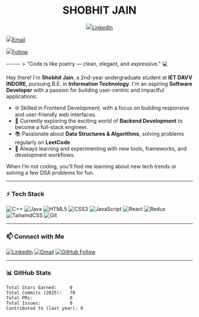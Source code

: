 <h1 align="center">SHOBHIT JAIN</h1>

<p align="center">
  <a href="https://www.linkedin.com/in/shobhit-jain-889ba0202/"><img src="https://img.shields.io/badge/Connect-blue?style=for-the-badge" />LinkedIn</a>
  
  <a href="sjain3994@gmail.com"><img src="https://img.shields.io/badge/Contact-red?style=for-the-badge" />Email</a>
  
  <a href="https://img.shields.io/github/followers/Shobhit1805?style=social"><img src="https://img.shields.io/badge/Follow-black?style=for-the-badge" />Follow</a>
</p>
------
> "Code is like poetry — clean, elegant, and expressive." 💻

Hey there! I'm **Shobhit Jain**, a 2nd-year undergraduate student at **IET DAVV INDORE**, pursuing B.E. in **Information Technology**. I'm an aspiring **Software Developer** with a passion for building user-centric and impactful applications.

- 🌐 Skilled in Frontend Development, with a focus on building responsive and user-friendly web interfaces.
- 🔧 Currently exploring the exciting world of **Backend Development** to become a full-stack engineer.
- 📚 Passionate about **Data Structures & Algorithms**, solving problems regularly on **LeetCode**.
- 🚀 Always learning and experimenting with new tools, frameworks, and development workflows.

When I’m not coding, you’ll find me learning about new tech trends or solving a few DSA problems for fun.

-----

### ⚡ Tech Stack

![C++](https://img.shields.io/badge/-C++-00599C?logo=c%2B%2B&style=flat)
![Java](https://img.shields.io/badge/-Java-007396?logo=java&style=flat)
![HTML5](https://img.shields.io/badge/-HTML5-E34F26?logo=html5&style=flat)
![CSS3](https://img.shields.io/badge/-CSS3-1572B6?logo=css3&style=flat)
![JavaScript](https://img.shields.io/badge/-JavaScript-F7DF1E?logo=javascript&style=flat)
![React](https://img.shields.io/badge/-React-20232A?logo=react&logoColor=61DAFB&style=flat)
![Redux](https://img.shields.io/badge/-Redux-764ABC?logo=redux&style=flat)
![TailwindCSS](https://img.shields.io/badge/-Tailwind_CSS-38B2AC?logo=tailwind-css&style=flat)
![Git](https://img.shields.io/badge/-Git-F05032?logo=git&style=flat)

----
### 📫 Connect with Me

[![LinkedIn](https://img.shields.io/badge/-LinkedIn-0077B5?style=for-the-badge&logo=linkedin&logoColor=white)](https://www.linkedin.com/in/shobhit1805/)
[![Gmail](https://img.shields.io/badge/-Gmail-D14836?style=for-the-badge&logo=gmail&logoColor=white)](mailto:shobhitjain1805@gmail.com)
[![GitHub Follow](https://img.shields.io/github/followers/Shobhit1805?label=Follow&style=social)](https://github.com/Shobhit1805)

-------

### 📊 GitHub Stats

```text
Total Stars Earned:     0
Total Commits (2025):   70
Total PRs:              0
Total Issues:           0
Contributed to (last year): 0

